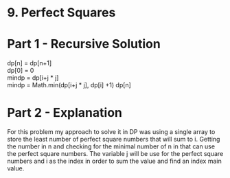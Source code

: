 # 9. Perfect Squares

# Part 1 - Recursive Solution

dp[n] = dp[n+1]<br>
dp[0] = 0<br>
mindp = dp[i+j * j]<br>
mindp = Math.min(dp[i+j * j], dp[i] +1)
dp[n]

# Part 2 - Explanation
For this problem my approach to solve it in DP was using a single array to store the least number of perfect square numbers that 
will sum to i. Getting the number in n and checking for the minimal number of n in that can use the perfect square numbers. The
variable j will be use for the perfect square numbers and i as the index in order to sum the value and find an index main value.
